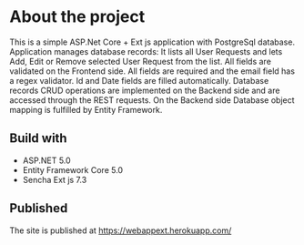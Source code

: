 # About the project

This is a simple ASP.Net Core + Ext js application with PostgreSql database.
Application manages database records:
It lists all User Requests and lets Add, Edit or Remove selected User Request from the list.
All fields are validated on the Frontend side.
All fields are required and the email field has a regex validator.
Id and Date fields are filled automatically.
Database records CRUD operations are implemented on the Backend side and are accessed through the REST requests.
On the Backend side Database object mapping is fulfilled by Entity Framework.

## Build with

- ASP.NET 5.0
- Entity Framework Core 5.0
- Sencha Ext js 7.3

## Published

The site is published at https://webappext.herokuapp.com/
